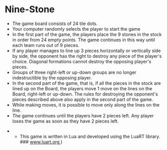 # Nine-Stone
- The game board consists of 24 tile dots.
- Your computer randomly selects the player to start the game
- In the first part of the game, the players place the 9 stones in the stock in order from 24 empty points. The game continues in this way until each team runs out of 9 pieces.
- If any player manages to line up 3 pieces horizontally or vertically side by side, the opponent has the right to destroy any piece of the player's choice. Diagonal formations cannot destroy the opposing player's pieces.
- Groups of three right-left or up-down groups are no longer indestructible by the opposing player.
- In the second part of the game, that is, if all the pieces in the stock are lined up on the Board, the players move 1 move on the lines on the Board, right-left or up-down. The rules for destroying the opponent's pieces described above also apply in the second part of the game.
- While making moves, it is possible to move only along the lines on the line.
- The game continues until the players have 2 pieces left. Any player loses the game as soon as they have 2 pieces left.
* * This game is written in Lua and developed using the LuaRT library. ### [www.luart.org ](https://www.luart.org))
